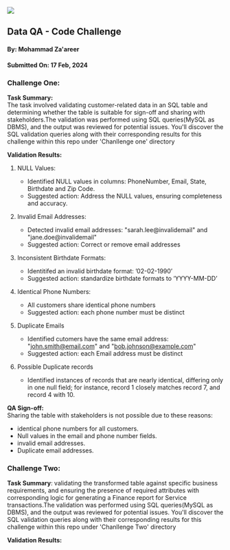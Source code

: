 ![](https://argaamplus.s3.amazonaws.com/159afd60-8669-4140-aa9e-fe46791f515d.png)

## Data QA - Code Challenge
#### By: Mohammad Za'areer
#### Submitted On: 17 Feb, 2024

### Challenge One:
**Task Summary:**     
The task involved validating customer-related data in an SQL table and determining whether the table is suitable for sign-off and sharing with stakeholders.The validation was performed using SQL queries(MySQL as DBMS), and the output was reviewed for potential issues. You'll discover the SQL validation queries along with their corresponding results for this challenge within this repo under 'Chanllenge one' directory

**Validation Results:** 
1. NULL Values:
   - Identified NULL values in columns: PhoneNumber, Email, State, Birthdate and Zip Code.
   - Suggested action: Address the NULL values, ensuring completeness and accuracy.

2. Invalid Email Addresses:
   - Detected invalid email addresses: "sarah.lee@invalidemail" and "jane.doe@invalidemail"
   - Suggested action: Correct or remove email addresses

3. Inconsistent Birthdate Formats: 
   - Identitifed an invalid birthdate format: ’02-02-1990’
   - Suggested action: standardize birthdate formats to ‘YYYY-MM-DD’

4. Identical Phone Numbers:
   - All customers share identical phone numbers
   - Suggested action: each phone number must be distinct
    
5. Duplicate Emails
   - Identified cutomers have the same email address: "john.smith@email.com" and "bob.johnson@example.com"
   - Suggested action: each Email address must be distinct
     
6. Possible Duplicate records
   - Identified instances of records that are nearly identical, differing only in one null field; for instance, record 1 closely matches record 7, and record 4 with 10.
   
**QA Sign-off:**  
Sharing the table with stakeholders is not possible due to these reasons: 
 - identical phone numbers for all customers.
 - Null values in the email and phone number fields.
 - invalid email addresses.
 - Duplicate email addresses.

### Challenge Two:
**Task Summary**: 
validating the transformed table against specific business requirements, and ensuring the presence of required attributes with corresponding logic for generating a Finance report for Service transactions.The validation was performed using SQL queries(MySQL as DBMS), and the output was reviewed for potential issues. You'll discover the SQL validation queries along with their corresponding results for this challenge within this repo under 'Chanllenge Two' directory

**Validation Results:** 

